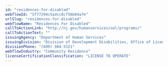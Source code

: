 ```yaml
---
id: "residences-for-disabled"
webflowId: "5f77294c5adcc8cf56b64a7e"
urlSlug: "residences-for-disabled"
webflowName: "Residences For Disabled"
callToActionLink: "http://nj.gov/humanservices/ool/programs/"
callToActionText: ""
issuingAgency: "Department of Human Services"
issuingDivision: "Division of Development Disabilities, Office of Licensing and Inspection"
divisionPhone: "(609) 984-5321"
webflowIndustry: "Community Residence"
licenseCertificationClassification: "LICENSE TO OPERATE"
---
```

